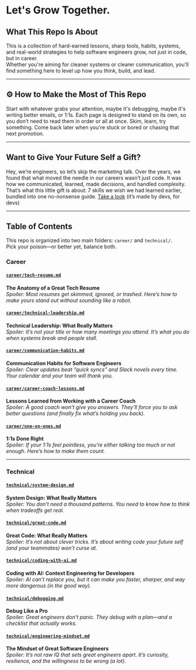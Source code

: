 # Let's Grow Together.

## What This Repo Is About

This is a collection of hard-earned lessons, sharp tools, habits, systems, and real-world strategies to help software engineers grow, not just in code, but in career.  
Whether you're aiming for cleaner systems or clearer communication, you'll find something here to level up how you think, build, and lead.

---

## ⚙️ How to Make the Most of This Repo

Start with whatever grabs your attention, maybe it's debugging, maybe it's writing better emails, or 1:1s. Each page is designed to stand on its own, so you don’t need to read them in order or all at once.
Skim, learn, try something. Come back later when you're stuck or bored or chasing that next promotion.

---

## Want to Give Your Future Self a Gift?

Hey, we’re engineers, so let’s skip the marketing talk.
Over the years, we found that what moved the needle in our careers wasn’t just code. It was how we communicated, learned, made decisions, and handled complexity.
That’s what this little gift is about: 7 skills we wish we had learned earlier, bundled into one no-nonsense guide.
[Take a look](https://www.bytestoskills.co/) (it’s made by devs, for devs)

---

## Table of Contents

This repo is organized into two main folders: `career/` and `technical/`.  
Pick your poison—or better yet, balance both.

### Career

#### [`career/tech-resume.md`](./career/tech-resume.md)  
**The Anatomy of a Great Tech Resume**  
*Spoiler: Most resumes get skimmed, ignored, or trashed. Here’s how to make yours stand out without sounding like a robot.*

#### [`career/technical-leadership.md`](./career/technical-leadership.md)  
**Technical Leadership: What Really Matters**  
*Spoiler: It’s not your title or how many meetings you attend. It’s what you do when systems break and people stall.*

#### [`career/communication-habits.md`](./career/communication-habits.md)  
**Communication Habits for Software Engineers**  
*Spoiler: Clear updates beat “quick syncs” and Slack novels every time. Your calendar and your team will thank you.*

#### [`career/career-coach-lessons.md`](./career/career-coach-lessons.md)  
**Lessons Learned from Working with a Career Coach**  
*Spoiler: A good coach won’t give you answers. They’ll force you to ask better questions (and finally fix what’s holding you back).*

#### [`career/one-on-ones.md`](./career/one-on-ones.md)  
**1:1s Done Right**  
*Spoiler: If your 1:1s feel pointless, you’re either talking too much or not enough. Here’s how to make them count.*

---

### Technical

#### [`technical/system-design.md`](./technical/system-design.md)  
**System Design: What Really Matters**  
*Spoiler: You don’t need a thousand patterns. You need to know how to think when tradeoffs get real.*

#### [`technical/great-code.md`](./technical/great-code.md)  
**Great Code: What Really Matters**  
*Spoiler: It’s not about clever tricks. It’s about writing code your future self (and your teammates) won’t curse at.*

#### [`technical/coding-with-ai.md`](./technical/coding-with-ai.md)  
**Coding with AI: Context Engineering for Developers**  
*Spoiler: AI can’t replace you, but it can make you faster, sharper, and way more dangerous (in the good way).*

#### [`technical/debugging.md`](./technical/debugging.md)  
**Debug Like a Pro**  
*Spoiler: Great engineers don’t panic. They debug with a plan—and a checklist that actually works.*

#### [`technical/engineering-mindset.md`](./technical/engineering-mindset.md)  
**The Mindset of Great Software Engineers**  
*Spoiler: It’s not raw IQ that sets great engineers apart. It’s curiosity, resilience, and the willingness to be wrong (a lot).*
